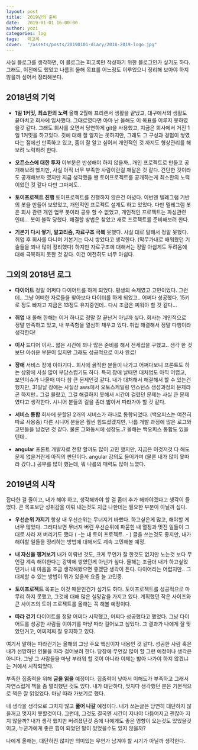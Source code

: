 ```yaml
---
layout: post
title:  2019년의 준비
date:   2019-01-01 16:00:00
author: yozi
categories: log
tags:	회고록
cover:  "/assets/posts/20190101-diary/2018-2019-logo.jpg"
---
```


사실 블로그를 생각하면, 이 블로그는 회고록만 작성하기 위한 블로그인가 싶기도 하다.
그래도, 이전에도 했었고 나름의 올해 목표를 어느정도 이루었으니 정리해 보아야 하지 않을까 싶어서 정리해본다.

## 2018년의 기억

- **1일 1커밋, 최소한의 노력**
올해 2월에 프리랜서 생활을 끝냈고, 대구에서의 생활도 끝마치고 회사에 입사했다.
그대로였다면 아마 난 올해도 이 목표를 이루지 못하였을것 같다. 그래도 회사를 오면서 당연하게 git을 사용했고, 지금은 회사에서 거진 1일 1커밋을 하고있다.
깃에 대해 잘 알지는 못하지만, 그래도 그 구성과 경험이 쌓였다는 점에선 만족하고 있고, 좀더 잘 알고 싶어서 개인적인 것 까지도 형상관리를 해보려 노력하려 한다.

- **오픈소스에 대한 투자**
이부분은 반성해야 하지 않을까.. 개인 프로젝트로 만들고 공개해보려 했지만, 사실 아직 너무 부족한 사람이란걸 깨달은 것 같다. 간단한 것이라도 공개해보자 였지만 지금 생각했을 땐 토이프로젝트를 공개하는게 최소한의 노력이었던 것 같다
다만 그마저도..

- **토이프로젝트 진행**
토이프로젝트를 진행하지 않은건 아녔다. 이번엔 텔레그램 기반의 봇을 만들어 보았었고, 개인적인 프로젝트 설계도 하고 있었다.
다만 텔레그램 봇은 회사 관련 개인 업무 봇이라 공유 할 수 없었고, 개인적인 프로젝트는 파싱관련 인데... 봇이 블락 당했다. 해결할 방법은 찾았고 새로 프로젝트를 준비해보려 한다.

- **기본기 다시 쌓기, 알고리즘, 자료구조 극복**
못했다. 사실 대로 말해서 정말 못했다. 취업 후 회사를 다니며 기본기는 다시 쌓았다고 생각한다. (막무가내로 배워왔던 기술들을 꾀나 많이 정리했다)
하지만 자료구조에 대해서는 정말 아쉽게도 두려움에 대해 극복하지 못한 것 같다. 이건 여전히도 너무 아쉽다.

## 그외의 2018년 로그

- **다이어트**
정말 어쩌다 다이어트를 하게 되었다.  평생의 숙제였고 고민이었다. 그런데.. 그냥 어떠한 자료들을 찾아보다 다이터를 하게 되었고.. 어쩌다 성공했다.
15키로 정도 빠지고 지금은 13정도 유지중인데.. 다시 조금은 찌워야 할 것 같다...

- **취업**
내 올해 한해는 이거 하나로 정말 잘 끝난거 아닐까 싶다. 회사는 개인적으로 정말 만족하고 있고, 내 부족함을 열심히 채우고 있다. 취업 해결해서 정말 다행이라 생각한다!

- **이사**
드디어 이사.. 짧은 시간에 꾀나 많은 준비를 해서 전세집을 구했고..
생각 한 것 보단 아쉬운 부분이 있지만 그래도 성공적으로 이사 완료!

- **장애**
서비스 장애 이야기다.. 회사에 굵직한 분들이 나가고 어쩌다보니 프론트도 하는 상황에 사실 많이 부담스럽기도 하다. 특히 장애 날때면 대처법도 아직 어렵고, 보안이슈가 나올때 마다 참 큰 문제인것 같다.
내가 대처해서 해결해서 할 수 있는건 했지만, 31일날 장애는 사실상 aws에서 오토스케일링 인스턴스 생성과정의 문제라곤 하지만.. 그걸 몰랐고, 그걸 해결하지 못해서 시간이 걸렸던 문제는 사실 큰 문제 였다고 생각한다. 시니어 분들의 길을 좀더 밟아서 따라가야 할 것 같다.

- **서비스 통합**
회사에 분할된 2개의 서비스가 하나로 통합되었다. (백오피스는 여전히 따로 사용중)  다른 시니어 분들은 훨씬 힘드셨겠지만, 나름 개발 과정에 많은 로그와 고민들을 남겼던 것 같다. 물론 그와동시에 성장도..?
올해는 백오피스 통합도 있을텐데..

- **angular**
프론트 개발자로 전향 할까도 많이 고민 했지만, 지금은 이것저것 다 해도 문제 없을거란게 아직의 판단이다.
angular 강의도 들어가며 (물론 내가 많이 못따라 갔다..) 공부를 많이 했는데, 뭐 나름의 매력도 많이 느꼈다.

## 2019년의 시작

잡다한 걸 줄이고, 내가 해야 하고, 생각해봐야 할 걸 좀더 추가 해봐야겠다고 생각이 들었다. 큰 목표보단 성취감을 이뤄 내는것도 지금 나한테는 필요한 부분이 아닐까 싶다.

- **우선순위 가지기**
항상 내 우선순위는 무너지기 바빴다. 하고싶은게 많고, 해야할 게 너무 많았다. 그러다보면 무너져 버린 우선순위에 파묻힌 내 열정과 멋진 일들이 그대로 사라 져 버리기도 했다 ( -는 내 토이 프로젝트..- )
글을 쓰는것도 좋지만, 내가 해야할 일들을 정리하는 방법에 대해서도 계속 고민해볼 예정.

- **내 자신을 챙겨보기**
내가 이뤄낸 것도, 크게 무언가 잘 한것도 없지만 노는것 보다 무언갈 계속 해야한다는 강박에 쌓였던게 아닌가 싶다. 올해는 조금더 내가 하고싶었던거나 내 마음을 조금 생각해봤으면 좋겠단 생각이 든다.
다이어리는 어렵지만.. 그 대체할 수 있는 방법이 뭐가 있을까 요즘 늘 고민중.

- **토이프로젝트**
목표는 이것 때문인건가 싶기도 하다. 토이프로젝트를 성공적으로 마무리 하지 못했고, 그것에 대해 많은 실망감을 가지고 있다. 계획했던 작은 사이즈와 큰 사이즈의 토이 프로젝트를 올해는 꼭 해볼 예정이다.

- **따라 걷기**
다이어트를 정말 어쩌다 시작했고, 어쩌다 성공했다고 했었다.
그냥 다이어트를 성공한 사람들 이야기를 마냥 따라 걸어보고 싶었다. 그 결과가 나에게 잘 맞았던거고, 어찌저찌 잘 유지하고 있다.

여기서 말하는 따라걷기는 올해의 그냥 주요 핵심이자 내용인 것 같다.
성공한 사람 혹은 내가 선망하던 인물을 따라 걸어보려 한다.
당장에 무언갈 많이 할 그런 예정이나 생각은 아니다. 그냥 그 사람들을 마냥 부러워 할 것이 아니라 이제는 밟아 나가야 하지 않겠냐는 거에서 시작되었다.

부족한 집중력을 위해 **글을 읽을** 예정이다. 집중력이 낮아서 이해도가 부족하고 그래서 자연스럽게 책을 좀 멀리했던 것도 있다.
내가 대단하다, 멋지다 생각했던 분은 기본적으로 책은 잘 읽었었다. 마냥 따라 가보기로 했다.

내 생각을 생각으로 그치지 않고 **풀어 나갈** 예정이다. 내가 쓰는글은 당연히 대단하지 않을꺼고 멋지지 못할것이다. 그런데, 그것도 결국엔 시간이 지나야 다듬어지고 괜찮아 지지 않을까? 내가 생각 했지만 버려졌던것 중에 나에게도 좋은 영향이 오는것도 있었을것이고, 누군가에게 좋은 힘이 되었던 말이 있었을수도 있지 않을까?

나에게 올해는, 대단하진 않지만 의미있는 무언가 남겨야 할 시기가 아닐까 생각한다.